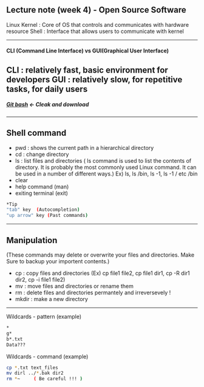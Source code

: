 ## Lecture note (week 4) - Open Source Software


Linux
Kernel : Core of OS that controls and communicates with hardware resource
Shell : Interface that allows users to communicate with kernel

---
#### CLI (Command Line Interface) vs GUI(Graphical User Interface)

CLI : relatively fast, basic environment for developers
GUI : relatively slow, for repetitive tasks, for daily users
---
##### [Git bash](https://git-scm.com/)     <-    Cleak and download
---

## Shell command
- pwd : shows the current path in a hierarchical directory
- cd : change directory
- ls : list files and directories
( ls command is used to list the contents of directory. It is probably the most commonly used Linux command. It can be used in a number of different ways.) Ex) ls, ls /bin, ls -1, ls -1 / etc /bin
- clear
- help command (man)
- exiting terminal (exit)
```sh
*Tip 
"tab" key  (Autocompletion)
"up arrow" key (Past commands)
```
---

## Manipulation 
(These commands may delete or overwrite your files and directories. Make Sure to backup your importent contents.)

- cp : copy files and directories (Ex) cp file1 file2, cp file1 dir1, cp -R dir1 dir2, cp -i file1 file2)
- mv : move files and directories or rename them
- rm : delete files and directories permantely and irreversevely !
- mkdir : make a new directory

---
Wildcards - pattern (example)
```sh
* 
g*
b*.txt
Data???
```
Wildcards - command (example)
```sh
cp *.txt text_files
mv dirl ../*.bak dir2
rm *~     ( Be careful !!! )
```








